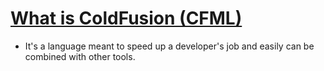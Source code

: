 # [What is ColdFusion (CFML)](https://modern-cfml.ortusbooks.com/intro/history)

- It's a language meant to speed up a developer's job and easily can be combined with other tools.
